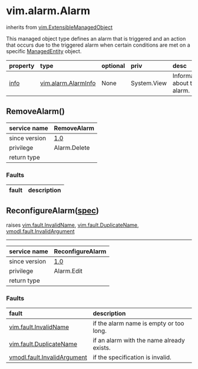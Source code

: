 vim.alarm.Alarm
===============
inherits from [vim.ExtensibleManagedObject](vim.ExtensibleManagedObject.md "vim.ExtensibleManagedObject")


This managed object type defines an alarm that is triggered and    an action that occurs due to the triggered alarm when certain conditions    are met on a specific <a href="vim.ManagedEntity.md">ManagedEntity</a> object.

| property | type | optional | priv | desc |
|:---------|:-----|:---------|:-----|:-----|
| <a href='info'>info</a> | [vim.alarm.AlarmInfo](vim.alarm.AlarmInfo.md "vim.alarm.AlarmInfo") | None | System.View | Information about this alarm. |


RemoveAlarm()
-------------

| service name | RemoveAlarm |
|:--|:--|
| since version | [1.0](vim.version.md#None) |
| privilege    | Alarm.Delete |
| return type |  |
### Faults
| fault | description |
|:------|:------------|




ReconfigureAlarm([spec](vim.alarm.AlarmSpec.md "vim.alarm.AlarmSpec"))
----------------------------------------------------------------------
 raises [vim.fault.InvalidName](vim.fault.InvalidName.md "vim.fault.InvalidName"), [vim.fault.DuplicateName](vim.fault.DuplicateName.md "vim.fault.DuplicateName"), [vmodl.fault.InvalidArgument](vmodl.fault.InvalidArgument.md "vmodl.fault.InvalidArgument")

---
| service name | ReconfigureAlarm |
|:--|:--|
| since version | [1.0](vim.version.md#None) |
| privilege    | Alarm.Edit |
| return type |  |
### Faults
| fault | description |
|:------|:------------|
| [vim.fault.InvalidName](vim.fault.InvalidName.md "vim.fault.InvalidName") | if the alarm name is empty or too long. |
| [vim.fault.DuplicateName](vim.fault.DuplicateName.md "vim.fault.DuplicateName") | if an alarm with the name already exists. |
| [vmodl.fault.InvalidArgument](vmodl.fault.InvalidArgument.md "vmodl.fault.InvalidArgument") | if the specification is invalid. |




